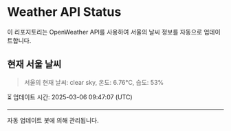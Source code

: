 
# Weather API Status

이 리포지토리는 OpenWeather API를 사용하여 서울의 날씨 정보를 자동으로 업데이트합니다.

## 현재 서울 날씨
> 서울의 현재 날씨: clear sky, 온도: 6.76°C, 습도: 53%

⏳ 업데이트 시간: 2025-03-06 09:47:07 (UTC)

---
자동 업데이트 봇에 의해 관리됩니다.
